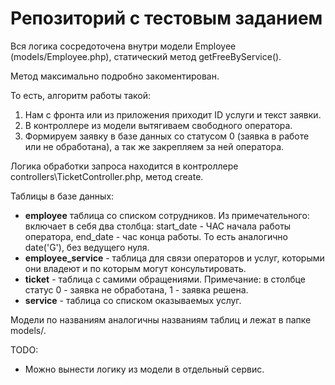 # Репозиторий с тестовым заданием

Вся логика сосредоточена внутри модели Employee (models/Employee.php), статический метод getFreeByService().

Метод максимально подробно закоментирован.

То есть, алгоритм работы такой:
1. Нам с фронта или из приложения приходит ID услуги и текст заявки.
2. В контроллере из модели вытягиваем свободного оператора.
3. Формируем заявку в базе данных со статусом 0 (заявка в работе или не обработана), а так же закрепляем за ней оператора.

Логика обработки запроса находится в контроллере controllers\TicketController.php, метод create.

Таблицы в базе данных:
- **employee** таблица со списком сотрудников. Из примечательного: включает в себя два столбца: start_date - ЧАС начала работы оператора, end_date - час конца работы. То есть аналогично date('G'), без ведущего нуля.
- **employee_service** - таблица для связи операторов и услуг, которыми они владеют и по которым могут консультировать.
- **ticket** - таблица с самими обращениями. Примечание: в столбце статус 0 - заявка не обработана, 1 - заявка решена.
- **service** - таблица со списком оказываемых услуг.

Модели по названиям аналогичны названиям таблиц и лежат в папке models/.

TODO:
- Можно вынести логику из модели в отдельный сервис.